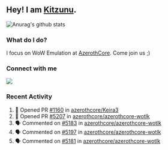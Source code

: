 ## Hey! I am [Kitzunu](https://Github.com/Kitzunu).

![Anurag's github stats](https://github-readme-stats.kitzunu.vercel.app/api?username=Kitzunu&show_icons=true)

### What do I do?

I focus on WoW Emulation at [AzerothCore](https://Github.com/AzerothCore). Come join us ;)

### Connect with me
[![](https://img.shields.io/badge/AzerothCore%20Discord-Connect%20with%20me!-green)](https://discord.com/invite/gkt4y2x)

### Recent Activity

<!--START_SECTION:activity-->
1. 💪 Opened PR [#1160](https://github.com/azerothcore/Keira3/pull/1160) in [azerothcore/Keira3](https://github.com/azerothcore/Keira3)
2. 💪 Opened PR [#5207](https://github.com/azerothcore/azerothcore-wotlk/pull/5207) in [azerothcore/azerothcore-wotlk](https://github.com/azerothcore/azerothcore-wotlk)
3. 🗣 Commented on [#5183](https://github.com/azerothcore/azerothcore-wotlk/issues/5183) in [azerothcore/azerothcore-wotlk](https://github.com/azerothcore/azerothcore-wotlk)
4. 🗣 Commented on [#5197](https://github.com/azerothcore/azerothcore-wotlk/issues/5197) in [azerothcore/azerothcore-wotlk](https://github.com/azerothcore/azerothcore-wotlk)
5. 🗣 Commented on [#5181](https://github.com/azerothcore/azerothcore-wotlk/issues/5181) in [azerothcore/azerothcore-wotlk](https://github.com/azerothcore/azerothcore-wotlk)
<!--END_SECTION:activity-->
